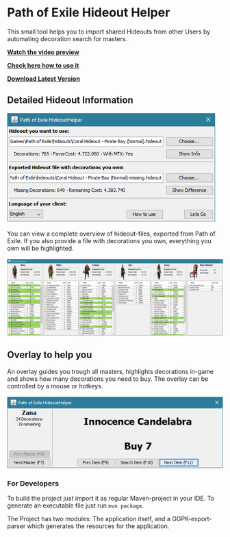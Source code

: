 # Path of Exile Hideout Helper

This small tool helps you to import shared Hideouts from other Users by automating decoration search for masters.

[**Watch the video preview**](https://youtu.be/nX1mI044_1I)

[**Check here how to use it**](https://github.com/Jukkales/PoE-Hideout-Helper/blob/master/HOWTO.md)

[**Download Latest Version**](https://github.com/Jukkales/PoE-Hideout-Helper/releases/latest)

## Detailed Hideout Information

![](images/Screenshot_1.PNG)
<br><br>
You can view a complete overview of hideout-files, exported from Path of Exile.
If you also provide a file with decorations you own, everything you own will be highlighted.
<br><br>
![](images/Screenshot_2.PNG)

## Overlay to help you

An overlay guides you trough all masters, highlights decorations in-game and shows how many decorations you need to buy. 
The overlay can be controlled by a mouse or hotkeys. 
<br><br>
![](images/Screenshot_3.PNG)

### For Developers

To build the project just import it as regular Maven-project in your IDE. To generate an executable file just run ``mvn package``.

The Project has two modules: The application itself, and a GGPK-export-parser which generates the resources for the application. 
